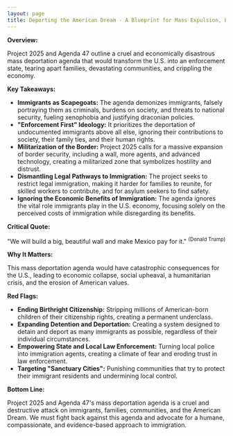 ```yaml
---
layout: page
title: Deporting the American Dream - A Blueprint for Mass Expulsion, Economic Devastation, and a Nation Divided - TL;DR
---
```


**Overview:**

Project 2025 and Agenda 47 outline a cruel and economically disastrous mass deportation agenda that would transform the U.S. into an enforcement state, tearing apart families, devastating communities, and crippling the economy.

**Key Takeaways:**

* **Immigrants as Scapegoats:** The agenda demonizes immigrants, falsely portraying them as criminals, burdens on society, and threats to national security, fueling xenophobia and justifying draconian policies.
* **"Enforcement First" Ideology:** It prioritizes the deportation of undocumented immigrants above all else, ignoring their contributions to society, their family ties, and their human rights.
* **Militarization of the Border:** Project 2025 calls for a massive expansion of border security, including a wall, more agents, and advanced technology, creating a militarized zone that symbolizes hostility and distrust.
* **Dismantling Legal Pathways to Immigration:** The project seeks to restrict legal immigration, making it harder for families to reunite, for skilled workers to contribute, and for asylum seekers to find safety.
* **Ignoring the Economic Benefits of Immigration:**  The agenda ignores the vital role immigrants play in the U.S. economy, focusing solely on the perceived costs of immigration while disregarding its benefits.

**Critical Quote:**

"We will build a big, beautiful wall and make Mexico pay for it." <sup>(Donald Trump)</sup>

**Why It Matters:**

This mass deportation agenda would have catastrophic consequences for the U.S., leading to economic collapse, social upheaval, a humanitarian crisis, and the erosion of American values.

**Red Flags:**

* **Ending Birthright Citizenship:**  Stripping millions of American-born children of their citizenship rights, creating a permanent underclass.
* **Expanding Detention and Deportation:**  Creating a system designed to detain and deport as many immigrants as possible, regardless of their individual circumstances.
* **Empowering State and Local Law Enforcement:**  Turning local police into immigration agents, creating a climate of fear and eroding trust in law enforcement.
* **Targeting "Sanctuary Cities":**  Punishing communities that try to protect their immigrant residents and undermining local control.

**Bottom Line:**

Project 2025 and Agenda 47's mass deportation agenda is a cruel and destructive attack on immigrants, families, communities, and the American Dream. We must fight back against this agenda and advocate for a humane, compassionate, and evidence-based approach to immigration. 
